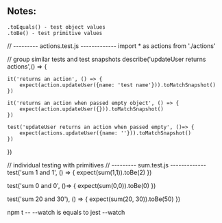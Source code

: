
## Notes:
    .toEquals() - test object values
    .toBe() - test primitive values

// --------- actions.test.js -------------
import * as actions from './actions'

// group similar tests and test snapshots
describe('updateUser returns actions',() => {
    
    it('returns an action', () => {
        expect(action.updateUser({name: 'test name'})).toMatchSnapshot()
    })

    it('returns an action when passed empty object', () => {
        expect(action.updateUser({})).toMatchSnapshot()
    })

    test('updateUser returns an action when passed empty', ()=> {
        expect(actions.updateUser({name: ''})).toMatchSnapshot()
    })
})

// individual testing with primitives
// --------- sum.test.js -------------
test('sum 1 and 1', () => {
    expect(sum(1,1)).toBe(2)
})

test('sum 0 and 0', ()=> {
    expect(sum(0,0)).toBe(0)
})

test('sum 20 and 30'), () => {
    expect(sum(20, 30)).toBe(50)
})


npm t -- --watch is equals to
jest --watch
